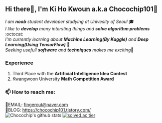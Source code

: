 ## Hi there👋, I'm Ki Ho Kwoun a.k.a Chocochip101:cookie:   

*I am **noob** student developer studying at Univesity of Seoul* :mortar_board:   
*I like to **develop** many intersting things and **solve algorithm problems*** :octocat:         
*I'm currently learning about **Machine Learning(By Kaggle)** and **Deep Learning(Using TensorFlow)*** :pencil:   
*Seeking usefull **software** and **techniques** makes me exciting*:tongue:   

### Experience    
  1. Third Place with the **Artificial Intelligence Idea Contest**    
  2. Kwangwoon University **Math Competition Award**   
### 📫 How to reach me:    
:email:EMAIL: <fingercut@naver.com>   
:postbox:BLOG: <https://chocochip101.tistory.com/>      
![Chocochip's github stats](https://github-readme-stats.vercel.app/api?username=Chocochip101&show_icons=true)  [![solved.ac tier](http://mazassumnida.wtf/api/generate_badge?boj=kiho1998)](https://solved.ac/kiho1998)

<!--
**Chocochip101/Chocochip101** is a ✨ _special_ ✨ repository because its `README.md` (this file) appears on your GitHub profile.

Here are some ideas to get you started:

- 🔭 I’m currently working on ...
- 🌱 I’m currently learning ...
- 👯 I’m looking to collaborate on ...
- 🤔 I’m looking for help with ...
- 💬 Ask me about ...
- 📫 How to reach me: ...
- 😄 Pronouns: ...
- ⚡ Fun fact: ...
-->
